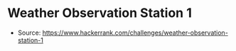 # Weather Observation Station 1

- Source: https://www.hackerrank.com/challenges/weather-observation-station-1